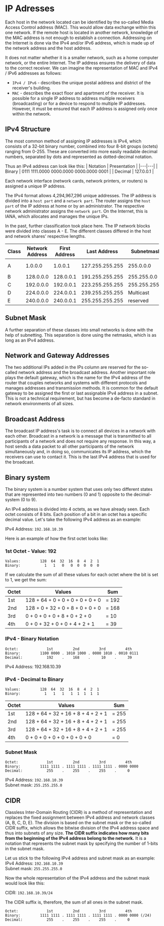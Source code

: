 # IP Adresses
Each host in the network located can be identified by the so-called Media Access Control address (MAC). This would allow data exchange within this one network. If the remote host is located in another network, knowledge of the MAC address is not enough to establish a connection. Addressing on the Internet is done via the IPv4 and/or IPv6 address, which is made up of the network address and the host address.

It does not matter whether it is a smaller network, such as a home computer network, or the entire Internet. The IP address ensures the delivery of data to the correct receiver. We can imagine the representation of MAC and IPv4 / IPv6 addresses as follows:

* `IPv4 / IPv6` - describes the unique postal address and district of the receiver's building.
* `MAC` - describes the exact floor and apartment of the receiver.
It is possible for a single IP address to address multiple receivers (broadcasting) or for a device to respond to multiple IP addresses. However, it must be ensured that each IP address is assigned only once within the network.

## IPv4 Structure
The most common method of assigning IP addresses is IPv4, which consists of a 32-bit binary number, combined into four 8-bit groups (octets) ranging from 0-255. These are converted into more easily readable decimal numbers, separated by dots and represented as dotted-decimal notation.

Thus an IPv4 address can look like this:
| Notation | Presentation |
|---|---|
|  Binary | 0111 1111.0000 0000.0000 0000.0000 0001 |
| Decimal | 127.0.0.1 |

Each network interface (network cards, network printers, or routers) is assigned a unique IP address.

The IPv4 format allows 4,294,967,296 unique addresses. The IP address is divided into a `host part` and a `network part`. The router assigns the `host part` of the IP address at home or by an administrator. The respective network administrator assigns the `network part`. On the Internet, this is IANA, which allocates and manages the unique IPs.

In the past, further classification took place here. The IP network blocks were divided into classes A - E. The different classes differed in the host and network shares' respective lengths.

| Class | Network Address | First Address | Last Address | Subnetmask | CIDR | Subnets | IPs |
|---|---|---|---|---|---|---|---|
| A | 1.0.0.0 | 1.0.0.1 | 127.255.255.255 | 255.0.0.0 | /8 | 127 | 16,777,214 + 2 |
| B | 128.0.0.0 | 128.0.0.1 | 191.255.255.255 | 255.255.0.0 | /16 | 16,384 | 65,534 + 2 |
| C | 192.0.0.0 | 192.0.0.1 | 223.255.255.255 | 255.255.255.0 | /24 | 2,097,152 | 254 + 2 |
| D | 224.0.0.0 | 224.0.0.1 | 239.255.255.255 | Multicast | Multicast | Multicast | Multicast |
| E | 240.0.0.0 | 240.0.0.1 | 255.255.255.255 | reserved | reserved | reserved | reserved |

## Subnet Mask
A further separation of these classes into small networks is done with the help of subnetting. This separation is done using the netmasks, which is as long as an IPv4 address.

## Network and Gateway Addresses
The two additional IPs added in the IPs column are reserved for the so-called network address and the broadcast address. Another important role plays the default gateway, which is the name for the IPv4 address of the router that couples networks and systems with different protocols and manages addresses and transmission methods. It is common for the default gateway to be assigned the first or last assignable IPv4 address in a subnet. This is not a technical requirement, but has become a de-facto standard in network environments of all sizes.

## Broadcast Address
The broadcast IP address's task is to connect all devices in a network with each other. Broadcast in a network is a message that is transmitted to all participants of a network and does not require any response. In this way, a host sends a data packet to all other participants of the network simultaneously and, in doing so, communicates its IP address, which the receivers can use to contact it. This is the last IPv4 address that is used for the broadcast.

## Binary system
The binary system is a number system that uses only two different states that are represented into two numbers (0 and 1) opposite to the decimal-system (0 to 9).

An IPv4 address is divided into 4 octets, as we have already seen. Each octet consists of 8 bits. Each position of a bit in an octet has a specific decimal value. Let's take the following IPv4 address as an example:

IPv4 Address: `192.168.10.39`

Here is an example of how the first octet looks like:

### 1st Octet - Value: 192
```
Values:         128  64  32  16  8  4  2  1
Binary:           1   1   0   0  0  0  0  0
```

If we calculate the sum of all these values for each octet where the bit is set to 1, we get the sum:

| Octet | Values | Sum |
|---|---|---|
| 1st | 128 + 64 + 0 + 0 + 0 + 0 + 0 + 0 | = 192 |
| 2nd | 128 + 0 + 32 + 0 + 8 + 0 + 0 + 0 | = 168 |
| 3rd | 0 + 0 + 0 + 0 + 8 + 0 + 2 + 0 | = 10 |
| 4th | 0 + 0 + 32 + 0 + 0 + 4 + 2 + 1 | = 39 |

### IPv4 - Binary Notation
```
Octet:             1st         2nd         3rd         4th
Binary:         1100 0000 . 1010 1000 . 0000 1010 . 0010 0111
Decimal:           192    .    168    .     10    .     39
```

IPv4 Address: 192.168.10.39


### IPv4 - Decimal to Binary
```
Values:         128  64  32  16  8  4  2  1
Binary:           1   1   1   1  1  1  1  1
```

| Octet | Values | Sum |
|---|---|---|
| 1st | 128 + 64 + 32 + 16 + 8 + 4 + 2 + 1 | = 255 |
| 2nd | 128 + 64 + 32 + 16 + 8 + 4 + 2 + 1 | = 255 |
| 3rd | 128 + 64 + 32 + 16 + 8 + 4 + 2 + 1 | = 255 |
| 4th | 0 + 0 + 0 + 0 + 0 + 0 + 0 + 0 | = 0 |

### Subnet Mask
```
Octet:             1st         2nd         3rd         4th
Binary:         1111 1111 . 1111 1111 . 1111 1111 . 0000 0000
Decimal:           255    .    255    .    255    .     0
```
IPv4 Address: `192.168.10.39`  
Subnet mask: `255.255.255.0`

## CIDR
Classless Inter-Domain Routing (CIDR) is a method of representation and replaces the fixed assignment between IPv4 address and network classes (A, B, C, D, E). The division is based on the subnet mask or the so-called CIDR suffix, which allows the bitwise division of the IPv4 address space and thus into subnets of any size. **The CIDR suffix indicates how many bits from the beginning of the IPv4 address belong to the network.** It is a notation that represents the subnet mask by specifying the number of 1-bits in the subnet mask.

Let us stick to the following IPv4 address and subnet mask as an example:  
IPv4 Address: `192.168.10.39`  
Subnet mask: `255.255.255.0`

Now the whole representation of the IPv4 address and the subnet mask would look like this:

CIDR: `192.168.10.39/24`

The CIDR suffix is, therefore, the sum of all ones in the subnet mask.
```
Octet:             1st         2nd         3rd         4th
Binary:         1111 1111 . 1111 1111 . 1111 1111 . 0000 0000 (/24)
Decimal:           255    .    255    .    255    .     0
```
